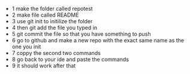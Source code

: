 * 1 make the folder called repotest
* 2 make file called README
* 3 use git init to initilize the folder
* 4 then git add the file you typed in
* 5 git commit the file so that you have something to push
* 6 go to github and make a new repo with the exact same name as the one you init 
* 7 coppy the second two commands 
* 8 go back to your ide and paste the commands
* 9 it should work after that